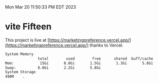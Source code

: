Mon Mar 20 11:50:33 PM EDT 2023

# vite Fifteen


This project is live at [https://marketingpreference.vercel.app/](https://marketingpreference.vercel.app/) thanks to Vercel.

```bash
System Memory
               total        used        free      shared  buff/cache   available
Mem:            15Gi       8.0Gi       1.5Gi       1.3Gi       5.8Gi       5.6Gi
Swap:          8.0Gi       2.2Gi       5.8Gi
System Storage
490M	.
